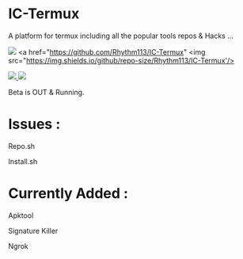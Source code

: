 # IC-Termux
A platform for termux including all the popular tools repos & Hacks ...

 <a href="https://github.com/Rhythm113/IC-Termux/graphs/commit-activity" alt="Maintenance"> <img src="https://img.shields.io/badge/Maintained%3F-Yes-green.svg?style=circle-square" /></a> <a href="https://github.com/Rhythm113/IC-Termux" <img src="https://img.shields.io/github/repo-size/Rhythm113/IC-Termux'/> </a>

<a href="https://github.com/Rhythm113/IC-Termux/commits/main" alt="Size"> <img src="https://img.shields.io/github/last-commit/Rhythm113/IC-Termux?color=red&logo=github&logoColor=blue&style=circle-square"/> </a>
<a href="https://f-droid.org/en/packages/com.termux/"> <img src="https://img.shields.io/badge/Platform-Termux-green" /></a>

Beta is OUT & Running.

# Issues :

Repo.sh

Install.sh

# Currently Added :

Apktool

Signature Killer

Ngrok
